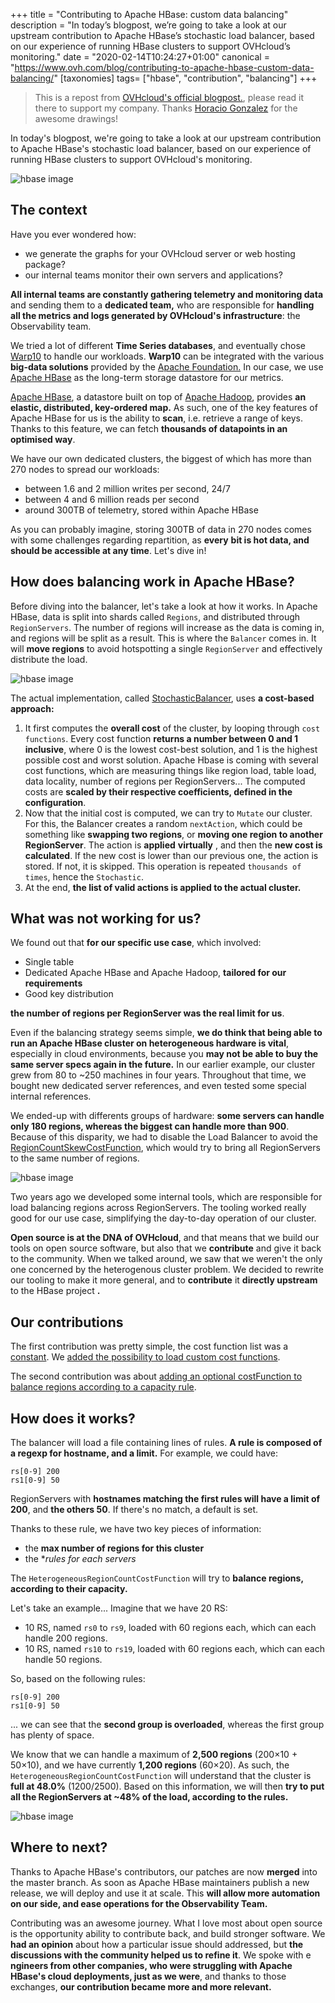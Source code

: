 +++
title = "Contributing to Apache HBase: custom data balancing"
description = "In today’s blogpost, we’re going to take a look at our upstream contribution to Apache HBase’s stochastic load balancer, based on our experience of running HBase clusters to support OVHcloud’s monitoring."
date = "2020-02-14T10:24:27+01:00"
canonical = "https://www.ovh.com/blog/contributing-to-apache-hbase-custom-data-balancing/"
[taxonomies]
tags= ["hbase", "contribution", "balancing"]
+++

> This is a repost from [OVHcloud's official blogpost.](https://www.ovh.com/blog/contributing-to-apache-hbase-custom-data-balancing/ "Permalink to Contributing to Apache HBase: custom data balancing"), please read it there to support my company. Thanks [Horacio Gonzalez](https://twitter.com/LostInBrittany/) for the awesome drawings!

In today's blogpost, we're going to take a look at our upstream
contribution to Apache HBase's stochastic load balancer, based on our
experience of running HBase clusters to support OVHcloud's monitoring.

![hbase image](/images/hbase-custom-data-balancing/hbase-ovh-1.jpeg)

## The context

Have you ever wondered how:

* we generate the graphs for your OVHcloud server or web hosting package?
* our internal teams monitor their own servers and applications?

**All internal teams are constantly gathering telemetry and monitoring data** and sending them to a **dedicated team,** who are responsible for **handling all the metrics and logs generated by OVHcloud's infrastructure**: the Observability team.

We tried a lot of different **Time Series databases**, and eventually chose [Warp10](https://warp10.io/) to handle our workloads. **Warp10** can be integrated with the various **big-data solutions** provided by the [Apache Foundation.](https://www.apache.org/) In our case, we use [Apache HBase](http://hbase.apache.org/) as the long-term storage datastore for our metrics.

[Apache HBase](http://hbase.apache.org/), a datastore built on top of [Apache Hadoop](http://hadoop.apache.org/), provides **an elastic, distributed, key-ordered map.** As such, one of the key features of Apache HBase for us is the ability to **scan**, i.e. retrieve a range of keys. Thanks to this feature, we can fetch **thousands of datapoints in an optimised way**.

We have our own dedicated clusters, the biggest of which has more than 270 nodes to spread our workloads:

* between 1.6 and 2 million writes per second, 24/7
* between 4 and 6 million reads per second
* around 300TB of telemetry, stored within Apache HBase

As you can probably imagine, storing 300TB of data in 270 nodes comes with some challenges regarding repartition, as **every** **bit is hot data, and should be accessible at any time**. Let's dive in!

## How does balancing work in Apache HBase?

Before diving into the balancer, let's take a look at how it works. In Apache HBase, data is split into shards called `Regions`, and distributed through `RegionServers`. The number of regions will increase as the data is coming in, and regions will be split as a result. This is where the `Balancer` comes in. It will **move regions** to avoid hotspotting a single `RegionServer` and effectively distribute the load.

![hbase image](/images/hbase-custom-data-balancing/hbase-ovh-2.jpeg)

The actual implementation, called [StochasticBalancer](https://github.com/apache/hbase/blob/master/hbase-server/src/main/java/org/apache/hadoop/hbase/master/balancer/StochasticLoadBalancer.java), uses **a cost-based approach:**

1. It first computes the **overall cost** of the cluster, by looping through `cost functions`. Every cost function **returns a number between 0 and 1 inclusive**, where 0 is the lowest cost-best solution, and 1 is the highest possible cost and worst solution. Apache Hbase is coming with several cost functions, which are measuring things like region load, table load, data locality, number of regions per RegionServers... The computed costs are **scaled by their respective coefficients, defined in the configuration**.
2. Now that the initial cost is computed, we can try to `Mutate` our cluster. For this, the Balancer creates a random `nextAction`, which could be something like **swapping two regions**, or **moving one region to another RegionServer**. The action is **applied** **virtually** , and then the **new cost is calculated**. If the new cost is lower than our previous one, the action is stored. If not, it is skipped. This operation is repeated `thousands of times`, hence the `Stochastic`.
3. At the end, **the list of valid actions is applied to the actual cluster.**

## What was not working for us?

We found out that **for our specific use case**, which involved:

* Single table
* Dedicated Apache HBase and Apache Hadoop, **tailored for our requirements**
* Good key distribution

**the number of regions per RegionServer was the real limit for us**.

Even if the balancing strategy seems simple, **we do think that being able to run an Apache HBase cluster on heterogeneous hardware is vital**, especially in cloud environments, because you **may not be able to buy the same server specs again in the future.**
In our earlier example, our cluster grew from 80 to ~250 machines in
four years. Throughout that time, we bought new dedicated server
references, and even tested some special internal references.

We ended-up with differents groups of hardware: **some servers can handle only 180 regions, whereas the biggest can handle more than 900**. Because of this disparity, we had to disable the Load Balancer to avoid the [RegionCountSkewCostFunction](https://github.com/apache/hbase/blob/master/hbase-server/src/main/java/org/apache/hadoop/hbase/master/balancer/StochasticLoadBalancer.java#L1194), which would try to bring all RegionServers to the same number of regions.

![hbase image](/images/hbase-custom-data-balancing/hbase-ovh-3.jpeg)

Two years ago we developed some internal tools, which are responsible
 for load balancing regions across RegionServers. The tooling worked
really good for our use case, simplifying the day-to-day operation of
our cluster.

**Open source is at the DNA of OVHcloud**, and that means that we build our tools on open source software, but also that we **contribute**
and give it back to the community. When we talked around, we saw that
we weren't the only one concerned by the heterogenous cluster problem.
We decided to rewrite our tooling to make it more general, and to **contribute** it **directly upstream** to the HBase project **.**

## Our contributions

The first contribution was pretty simple, the cost function list was a [constant](https://github.com/apache/hbase/blob/8cb531f207b9f9f51ab1509655ae59701b66ac37/hbase-server/src/main/java/org/apache/hadoop/hbase/master/balancer/StochasticLoadBalancer.java#L199-L213). We [added the possibility to load custom cost functions](https://github.com/apache/hbase/commit/836f26976e1ad8b35d778c563067ed0614c026e9).

The second contribution was about [adding an optional costFunction to balance regions according to a capacity rule](https://github.com/apache/hbase/commit/42d535a57a75b58f585b48df9af9c966e6c7e46a).

## How does it works?

The balancer will load a file containing lines of rules. **A rule is composed of a regexp for hostname, and a limit.** For example, we could have:

```
rs[0-9] 200
rs1[0-9] 50
```

RegionServers with **hostnames matching the first rules will have a limit of 200**, and **the others 50**. If there's no match, a default is set.

Thanks to these rule, we have two key pieces of information:

* the **max number of regions for this cluster**
* the **rules for each servers*

The `HeterogeneousRegionCountCostFunction` will try to **balance regions, according to their capacity.**

Let's take an example... Imagine that we have 20 RS:

* 10 RS, named `rs0` to `rs9`, loaded with 60 regions each, which can each handle 200 regions.
* 10 RS, named `rs10` to `rs19`, loaded with 60 regions each, which can each handle 50 regions.

So, based on the following rules:

```
rs[0-9] 200
rs1[0-9] 50
```

... we can see that the **second group is overloaded**, whereas the first group has plenty of space.

We know that we can handle a maximum of **2,500 regions** (200×10 + 50×10), and we have currently **1,200 regions** (60×20). As such, the `HeterogeneousRegionCountCostFunction` will understand that the cluster is **full at 48.0%** (1200/2500). Based on this information, we will then **try to put all the RegionServers at ~48% of the load, according to the rules.**

![hbase image](/images/hbase-custom-data-balancing/hbase-ovh-4.jpeg)

## Where to next?

Thanks to Apache HBase's contributors, our patches are now **merged** into the master branch. As soon as Apache HBase maintainers publish a new release, we will deploy and use it at scale. This **will allow more automation on our side, and ease operations for the Observability Team.**

Contributing was an awesome journey. What I love most about open
source is the opportunity ability to contribute back, and build stronger
 software. We **had an opinion** about how a particular issue should addressed, but **the discussions with the community helped us to refine it**. We spoke with e **ngineers from other companies, who were struggling with Apache HBase's cloud deployments, just as we were**, and thanks to those exchanges, **our contribution became more and more relevant.**
